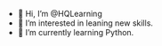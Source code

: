 - 👋 Hi, I’m @HQLearning
- 👀 I’m interested in leaning new skills.
- 🌱 I’m currently learning Python.
<!---
HQLearning/HQLearning is a ✨ special ✨ repository because its `README.md` (this file) appears on your GitHub profile.
You can click the Preview link to take a look at your changes.
--->
